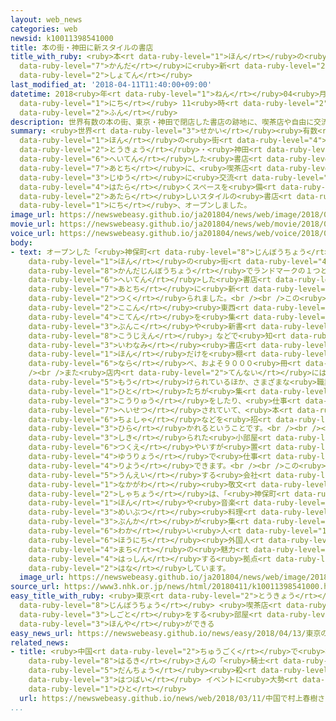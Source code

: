 ```yaml
---
layout: web_news
categories: web
newsid: k10011398541000
title: 本の街・神田に新スタイルの書店
title_with_ruby: <ruby>本<rt data-ruby-level="1">ほん</rt></ruby>の<ruby>街<rt data-ruby-level="4">まち</rt></ruby>・<ruby>神田<rt
  data-ruby-level="7">かんだ</rt></ruby>に<ruby>新<rt data-ruby-level="2">しん</rt></ruby>スタイルの<ruby>書店<rt
  data-ruby-level="2">しょてん</rt></ruby>
last_modified_at: '2018-04-11T11:40:00+09:00'
datetime: 2018<ruby>年<rt data-ruby-level="1">ねん</rt></ruby>04<ruby>月<rt data-ruby-level="1">がつ</rt></ruby>11<ruby>日<rt
  data-ruby-level="1">にち</rt></ruby> 11<ruby>時<rt data-ruby-level="2">じ</rt></ruby>40<ruby>分<rt
  data-ruby-level="2">ふん</rt></ruby>
description: 世界有数の本の街、東京・神田で閉店した書店の跡地に、喫茶店や自由に交流しながら働くスペースを備えた新しいスタイルの書店が１１日、オープンしました。
summary: <ruby>世界<rt data-ruby-level="3">せかい</rt></ruby><ruby>有数<rt data-ruby-level="3">ゆうすう</rt></ruby>の<ruby>本<rt
  data-ruby-level="1">ほん</rt></ruby>の<ruby>街<rt data-ruby-level="4">まち</rt></ruby>、<ruby>東京<rt
  data-ruby-level="2">とうきょう</rt></ruby>・<ruby>神田<rt data-ruby-level="7">かんだ</rt></ruby>で<ruby>閉店<rt
  data-ruby-level="6">へいてん</rt></ruby>した<ruby>書店<rt data-ruby-level="2">しょてん</rt></ruby>の<ruby>跡地<rt
  data-ruby-level="7">あとち</rt></ruby>に、<ruby>喫茶店<rt data-ruby-level="7">きっさてん</rt></ruby>や<ruby>自由<rt
  data-ruby-level="3">じゆう</rt></ruby>に<ruby>交流<rt data-ruby-level="3">こうりゅう</rt></ruby>しながら<ruby>働<rt
  data-ruby-level="4">はたら</rt></ruby>くスペースを<ruby>備<rt data-ruby-level="5">そな</rt></ruby>えた<ruby>新<rt
  data-ruby-level="2">あたら</rt></ruby>しいスタイルの<ruby>書店<rt data-ruby-level="2">しょてん</rt></ruby>が１１<ruby>日<rt
  data-ruby-level="1">にち</rt></ruby>、オープンしました。
image_url: https://newswebeasy.github.io/ja201804/news/web/image/2018/04/11/K10011398541_1804111130_1804111131_01_02.jpg
movie_url: https://newswebeasy.github.io/ja201804/news/web/movie/2018/04/11/k10011398541_201804111223_201804111223.mp4
voice_url: https://newswebeasy.github.io/ja201804/news/web/voice/2018/04/11/k10011398541_201804111223_201804111223.mp3
body:
- text: オープンした「<ruby>神保町<rt data-ruby-level="8">じんぼうちょう</rt></ruby>ブックセンター」は、<ruby>本<rt
    data-ruby-level="1">ほん</rt></ruby>の<ruby>街<rt data-ruby-level="4">まち</rt></ruby>、<ruby>神田神保町<rt
    data-ruby-level="8">かんだじんぼうちょう</rt></ruby>でランドマークの１つとして<ruby>親<rt data-ruby-level="2">した</rt></ruby>しまれ、おととし<ruby>閉店<rt
    data-ruby-level="6">へいてん</rt></ruby>した<ruby>書店<rt data-ruby-level="2">しょてん</rt></ruby>の<ruby>跡地<rt
    data-ruby-level="7">あとち</rt></ruby>に<ruby>新<rt data-ruby-level="2">あら</rt></ruby>たに<ruby>作<rt
    data-ruby-level="2">つく</rt></ruby>られました。<br /><br />この<ruby>書店<rt data-ruby-level="2">しょてん</rt></ruby>では、<ruby>古今<rt
    data-ruby-level="2">ここん</rt></ruby><ruby>東西<rt data-ruby-level="2">とうざい</rt></ruby>の<ruby>古典<rt
    data-ruby-level="4">こてん</rt></ruby>を<ruby>集<rt data-ruby-level="3">あつ</rt></ruby>めた<ruby>文庫<rt
    data-ruby-level="3">ぶんこ</rt></ruby>や<ruby>新書<rt data-ruby-level="2">しんしょ</rt></ruby>、それに「<ruby>広辞苑<rt
    data-ruby-level="8">こうじえん</rt></ruby>」などで<ruby>知<rt data-ruby-level="2">し</rt></ruby>られる<ruby>岩波<rt
    data-ruby-level="3">いわなみ</rt></ruby><ruby>書店<rt data-ruby-level="2">しょてん</rt></ruby>の<ruby>本<rt
    data-ruby-level="1">ほん</rt></ruby>だけを<ruby>棚<rt data-ruby-level="7">たな</rt></ruby>に<ruby>並<rt
    data-ruby-level="6">なら</rt></ruby>べ、およそ９０００<ruby>冊<rt data-ruby-level="6">さつ</rt></ruby>をそろえるということです。<br
    /><br />また<ruby>店内<rt data-ruby-level="2">てんない</rt></ruby>には<ruby>喫茶店<rt data-ruby-level="7">きっさてん</rt></ruby>が<ruby>設<rt
    data-ruby-level="5">もう</rt></ruby>けられているほか、さまざまな<ruby>職業<rt data-ruby-level="5">しょくぎょう</rt></ruby>の<ruby>人<rt
    data-ruby-level="1">ひと</rt></ruby>たちが<ruby>集<rt data-ruby-level="3">あつ</rt></ruby>まって<ruby>交流<rt
    data-ruby-level="3">こうりゅう</rt></ruby>をしたり、<ruby>仕事<rt data-ruby-level="3">しごと</rt></ruby>をしたりするスペースも<ruby>併設<rt
    data-ruby-level="7">へいせつ</rt></ruby>されていて、<ruby>本<rt data-ruby-level="1">ほん</rt></ruby>の<ruby>著者<rt
    data-ruby-level="6">ちょしゃ</rt></ruby>などを<ruby>招<rt data-ruby-level="5">まね</rt></ruby>いたイベントも<ruby>開<rt
    data-ruby-level="3">ひら</rt></ruby>かれるということです。<br /><br /><ruby>別<rt data-ruby-level="4">べつ</rt></ruby>のフロアではパーテーションやカーテンで<ruby>仕切<rt
    data-ruby-level="3">しき</rt></ruby>られた<ruby>小部屋<rt data-ruby-level="8">こべや</rt></ruby>に<ruby>机<rt
    data-ruby-level="6">つくえ</rt></ruby>やいすが<ruby>置<rt data-ruby-level="4">お</rt></ruby>かれ、<ruby>有料<rt
    data-ruby-level="4">ゆうりょう</rt></ruby>で<ruby>仕事<rt data-ruby-level="3">しごと</rt></ruby>などにも<ruby>利用<rt
    data-ruby-level="4">りよう</rt></ruby>できます。<br /><br />この<ruby>書店<rt data-ruby-level="2">しょてん</rt></ruby>を<ruby>運営<rt
    data-ruby-level="5">うんえい</rt></ruby>する<ruby>会社<rt data-ruby-level="2">かいしゃ</rt></ruby>の<ruby>中川<rt
    data-ruby-level="1">なかがわ</rt></ruby><ruby>敬文<rt data-ruby-level="8">たかふみ</rt></ruby><ruby>社長<rt
    data-ruby-level="2">しゃちょう</rt></ruby>は、「<ruby>神保町<rt data-ruby-level="8">じんぼうちょう</rt></ruby>には<ruby>本<rt
    data-ruby-level="1">ほん</rt></ruby>や<ruby>音楽<rt data-ruby-level="2">おんがく</rt></ruby>、それにカレーといった<ruby>名物<rt
    data-ruby-level="3">めいぶつ</rt></ruby><ruby>料理<rt data-ruby-level="4">りょうり</rt></ruby>まで<ruby>文化<rt
    data-ruby-level="3">ぶんか</rt></ruby>が<ruby>集<rt data-ruby-level="3">あつ</rt></ruby>まっており、<ruby>若<rt
    data-ruby-level="6">わか</rt></ruby>い<ruby>人<rt data-ruby-level="1">ひと</rt></ruby>だけでなく、<ruby>訪日<rt
    data-ruby-level="6">ほうにち</rt></ruby><ruby>外国人<rt data-ruby-level="2">がいこくじん</rt></ruby>にも<ruby>街<rt
    data-ruby-level="4">まち</rt></ruby>の<ruby>魅力<rt data-ruby-level="7">みりょく</rt></ruby>を<ruby>発信<rt
    data-ruby-level="4">はっしん</rt></ruby>する<ruby>拠点<rt data-ruby-level="7">きょてん</rt></ruby>にしていきたい」と<ruby>話<rt
    data-ruby-level="2">はな</rt></ruby>しています。
  image_url: https://newswebeasy.github.io/ja201804/news/web/image/2018/04/11/K10011398541_1804111130_1804111131_01_03.jpg
source_url: https://www3.nhk.or.jp/news/html/20180411/k10011398541000.html
easy_title_with_ruby: <ruby>東京<rt data-ruby-level="2">とうきょう</rt></ruby>の<ruby>神保町<rt
  data-ruby-level="8">じんぼうちょう</rt></ruby> <ruby>喫茶店<rt data-ruby-level="7">きっさてん</rt></ruby>や<ruby>仕事<rt
  data-ruby-level="3">しごと</rt></ruby>をする<ruby>部屋<rt data-ruby-level="8">へや</rt></ruby>がある<ruby>本屋<rt
  data-ruby-level="3">ほんや</rt></ruby>ができる
easy_news_url: https://newswebeasy.github.io/news/easy/2018/04/13/東京の神保町-喫茶店や仕事をする部屋がある本屋ができる
related_news:
- title: <ruby>中国<rt data-ruby-level="2">ちゅうごく</rt></ruby>で<ruby>村上<rt data-ruby-level="1">むらかみ</rt></ruby><ruby>春樹<rt
    data-ruby-level="8">はるき</rt></ruby>さんの「<ruby>騎士<rt data-ruby-level="7">きし</rt></ruby><ruby>団長<rt
    data-ruby-level="5">だんちょう</rt></ruby><ruby>殺<rt data-ruby-level="4">ごろ</rt></ruby>し」<ruby>発売<rt
    data-ruby-level="3">はつばい</rt></ruby> イベントに<ruby>大勢<rt data-ruby-level="5">おおぜい</rt></ruby>の<ruby>人<rt
    data-ruby-level="1">ひと</rt></ruby>
  url: https://newswebeasy.github.io/news/web/2018/03/11/中国で村上春樹さんの騎士団長殺し発売-イベントに大勢の人
...
```

